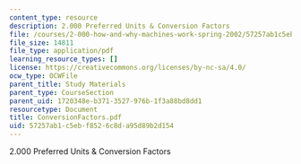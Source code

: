```yaml
---
content_type: resource
description: 2.000 Preferred Units & Conversion Factors
file: /courses/2-000-how-and-why-machines-work-spring-2002/57257ab1c5ebf8526c8da95d89b2d154_ConversionFactors.pdf
file_size: 14811
file_type: application/pdf
learning_resource_types: []
license: https://creativecommons.org/licenses/by-nc-sa/4.0/
ocw_type: OCWFile
parent_title: Study Materials
parent_type: CourseSection
parent_uid: 1720348e-b371-3527-976b-1f3a88bd8dd1
resourcetype: Document
title: ConversionFactors.pdf
uid: 57257ab1-c5eb-f852-6c8d-a95d89b2d154
---
```

2.000 Preferred Units & Conversion Factors